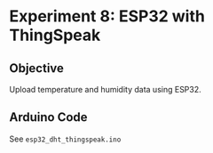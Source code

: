 # Experiment 8: ESP32 with ThingSpeak

## Objective
Upload temperature and humidity data using ESP32.

## Arduino Code
See `esp32_dht_thingspeak.ino`
